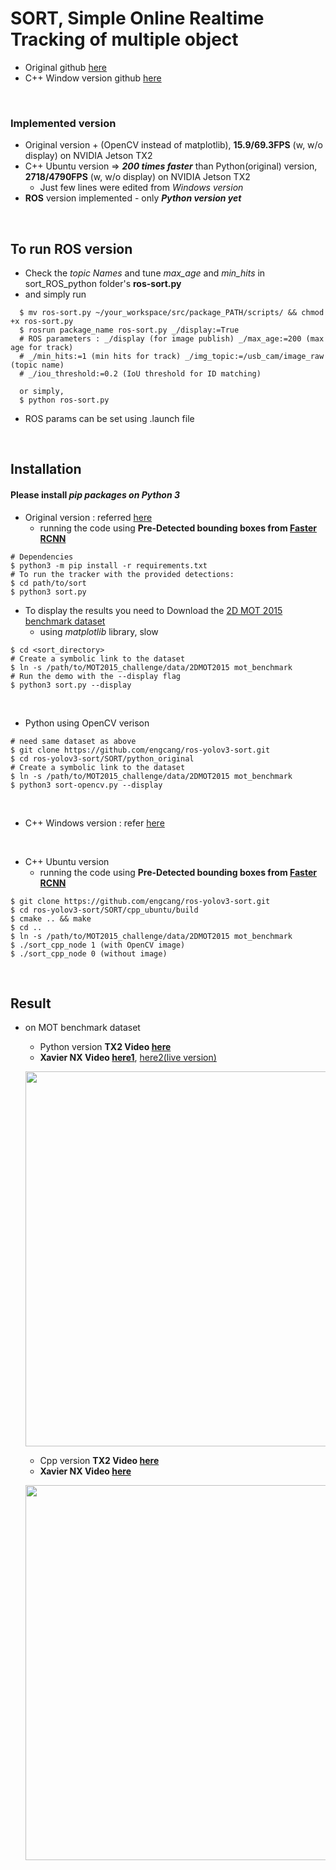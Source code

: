 # SORT, Simple Online Realtime Tracking of multiple object
  + Original github [here](https://github.com/abewley/sort)
  + C++ Window version github [here](https://github.com/mcximing/sort-cpp)

<br>

### Implemented version
  + Original version + (OpenCV instead of matplotlib), **15.9/69.3FPS** (w, w/o display) on NVIDIA Jetson TX2
  + C++ Ubuntu version => ***200 times faster*** than Python(original) version, **2718/4790FPS** (w, w/o display) on NVIDIA Jetson TX2
    + Just few lines were edited from *Windows version*
  + **ROS** version implemented - only ***Python version yet***

<br>

  
## To run ROS version
+ Check the *topic Names* and tune *max_age* and *min_hits* in sort_ROS_python folder's **ros-sort.py**
+ and simply run
~~~shell
  $ mv ros-sort.py ~/your_workspace/src/package_PATH/scripts/ && chmod +x ros-sort.py
  $ rosrun package_name ros-sort.py _/display:=True 
  # ROS parameters : _/display (for image publish) _/max_age:=200 (max age for track)
  # _/min_hits:=1 (min hits for track) _/img_topic:=/usb_cam/image_raw (topic name)
  # _/iou_threshold:=0.2 (IoU threshold for ID matching)
  
  or simply,
  $ python ros-sort.py
~~~
+ ROS params can be set using .launch file

<br>

## Installation
#### Please install *pip packages on Python 3*
  + Original version : referred [here](https://github.com/abewley/sort)
    + running the code using **Pre-Detected bounding boxes from [Faster RCNN](https://github.com/ShaoqingRen/faster_rcnn)**
  ~~~shell
  # Dependencies
  $ python3 -m pip install -r requirements.txt
  # To run the tracker with the provided detections:
  $ cd path/to/sort
  $ python3 sort.py
  ~~~
  + To display the results you need to Download the [2D MOT 2015 benchmark dataset](https://motchallenge.net/data/2D_MOT_2015/#download)
    + using *matplotlib* library, slow
  ~~~shell
  $ cd <sort_directory>
  # Create a symbolic link to the dataset
  $ ln -s /path/to/MOT2015_challenge/data/2DMOT2015 mot_benchmark
  # Run the demo with the --display flag
  $ python3 sort.py --display
  ~~~
  
  <br>
  
  + Python using OpenCV verison
  ~~~shell
  # need same dataset as above
  $ git clone https://github.com/engcang/ros-yolov3-sort.git
  $ cd ros-yolov3-sort/SORT/python_original
  # Create a symbolic link to the dataset
  $ ln -s /path/to/MOT2015_challenge/data/2DMOT2015 mot_benchmark
  $ python3 sort-opencv.py --display
  ~~~
  
  <br>
  
  + C++ Windows version : refer [here](https://github.com/mcximing/sort-cpp)
  
  <br>
  
  + C++ Ubuntu version
    + running the code using **Pre-Detected bounding boxes from [Faster RCNN](https://github.com/ShaoqingRen/faster_rcnn)**
  ~~~shell
  $ git clone https://github.com/engcang/ros-yolov3-sort.git
  $ cd ros-yolov3-sort/SORT/cpp_ubuntu/build
  $ cmake .. && make
  $ cd .. 
  $ ln -s /path/to/MOT2015_challenge/data/2DMOT2015 mot_benchmark
  $ ./sort_cpp_node 1 (with OpenCV image)
  $ ./sort_cpp_node 0 (without image)
  ~~~
  
<br>


## Result
+ on MOT benchmark dataset
  + Python version **TX2 Video [here](https://youtu.be/MYbjjg_Mics)**
  + **Xavier NX Video [here1](https://youtu.be/iruvwU7yveA)**, [here2(live version)](https://youtu.be/vdilds_buEI)
  <p align="center">
  <img src="https://github.com/engcang/ros-yolov3-sort/blob/master/SORT_and_ROS_ver/python.JPG" width="600"/>
  </p>
  
  + Cpp version **TX2 Video [here](https://youtu.be/vkucBw3mQ7Y)**
  + **Xavier NX Video [here](https://youtu.be/xKaU3FE9PoI)**
  <p align="center">
  <img src="https://github.com/engcang/ros-yolov3-sort/blob/master/SORT_and_ROS_ver/cpp.JPG" width="600"/>
  </p>

